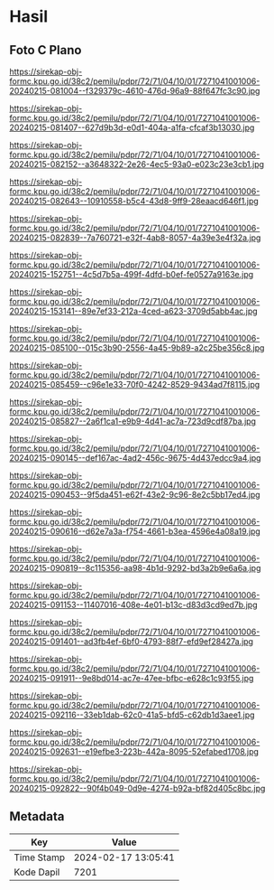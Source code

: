 # Hasil

## Foto C Plano

https://sirekap-obj-formc.kpu.go.id/38c2/pemilu/pdpr/72/71/04/10/01/7271041001006-20240215-081004--f329379c-4610-476d-96a9-88f647fc3c90.jpg

https://sirekap-obj-formc.kpu.go.id/38c2/pemilu/pdpr/72/71/04/10/01/7271041001006-20240215-081407--627d9b3d-e0d1-404a-a1fa-cfcaf3b13030.jpg

https://sirekap-obj-formc.kpu.go.id/38c2/pemilu/pdpr/72/71/04/10/01/7271041001006-20240215-082152--a3648322-2e26-4ec5-93a0-e023c23e3cb1.jpg

https://sirekap-obj-formc.kpu.go.id/38c2/pemilu/pdpr/72/71/04/10/01/7271041001006-20240215-082643--10910558-b5c4-43d8-9ff9-28eaacd646f1.jpg

https://sirekap-obj-formc.kpu.go.id/38c2/pemilu/pdpr/72/71/04/10/01/7271041001006-20240215-082839--7a760721-e32f-4ab8-8057-4a39e3e4f32a.jpg

https://sirekap-obj-formc.kpu.go.id/38c2/pemilu/pdpr/72/71/04/10/01/7271041001006-20240215-152751--4c5d7b5a-499f-4dfd-b0ef-fe0527a9163e.jpg

https://sirekap-obj-formc.kpu.go.id/38c2/pemilu/pdpr/72/71/04/10/01/7271041001006-20240215-153141--89e7ef33-212a-4ced-a623-3709d5abb4ac.jpg

https://sirekap-obj-formc.kpu.go.id/38c2/pemilu/pdpr/72/71/04/10/01/7271041001006-20240215-085100--015c3b90-2556-4a45-9b89-a2c25be356c8.jpg

https://sirekap-obj-formc.kpu.go.id/38c2/pemilu/pdpr/72/71/04/10/01/7271041001006-20240215-085459--c96e1e33-70f0-4242-8529-9434ad7f8115.jpg

https://sirekap-obj-formc.kpu.go.id/38c2/pemilu/pdpr/72/71/04/10/01/7271041001006-20240215-085827--2a6f1ca1-e9b9-4d41-ac7a-723d9cdf87ba.jpg

https://sirekap-obj-formc.kpu.go.id/38c2/pemilu/pdpr/72/71/04/10/01/7271041001006-20240215-090145--def167ac-4ad2-456c-9675-4d437edcc9a4.jpg

https://sirekap-obj-formc.kpu.go.id/38c2/pemilu/pdpr/72/71/04/10/01/7271041001006-20240215-090453--9f5da451-e62f-43e2-9c96-8e2c5bb17ed4.jpg

https://sirekap-obj-formc.kpu.go.id/38c2/pemilu/pdpr/72/71/04/10/01/7271041001006-20240215-090616--d62e7a3a-f754-4661-b3ea-4596e4a08a19.jpg

https://sirekap-obj-formc.kpu.go.id/38c2/pemilu/pdpr/72/71/04/10/01/7271041001006-20240215-090819--8c115356-aa98-4b1d-9292-bd3a2b9e6a6a.jpg

https://sirekap-obj-formc.kpu.go.id/38c2/pemilu/pdpr/72/71/04/10/01/7271041001006-20240215-091153--11407016-408e-4e01-b13c-d83d3cd9ed7b.jpg

https://sirekap-obj-formc.kpu.go.id/38c2/pemilu/pdpr/72/71/04/10/01/7271041001006-20240215-091401--ad3fb4ef-6bf0-4793-88f7-efd9ef28427a.jpg

https://sirekap-obj-formc.kpu.go.id/38c2/pemilu/pdpr/72/71/04/10/01/7271041001006-20240215-091911--9e8bd014-ac7e-47ee-bfbc-e628c1c93f55.jpg

https://sirekap-obj-formc.kpu.go.id/38c2/pemilu/pdpr/72/71/04/10/01/7271041001006-20240215-092116--33eb1dab-62c0-41a5-bfd5-c62db1d3aee1.jpg

https://sirekap-obj-formc.kpu.go.id/38c2/pemilu/pdpr/72/71/04/10/01/7271041001006-20240215-092631--e19efbe3-223b-442a-8095-52efabed1708.jpg

https://sirekap-obj-formc.kpu.go.id/38c2/pemilu/pdpr/72/71/04/10/01/7271041001006-20240215-092822--90f4b049-0d9e-4274-b92a-bf82d405c8bc.jpg


## Metadata

| Key        | Value               |
| ---------- | ------------------- |
| Time Stamp | 2024-02-17 13:05:41 |
| Kode Dapil | 7201                |




